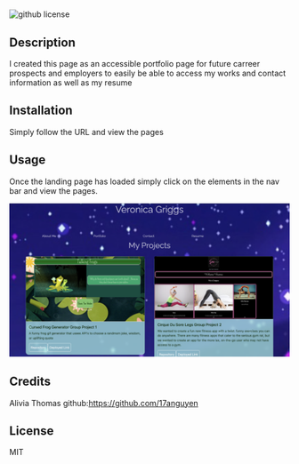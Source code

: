 # <React-Portfolio>
![github license](https://img.shields.io/badge/license-MIT-blue.svg)

## Description

I created this page as an accessible portfolio page for future carreer prospects and employers to easily be able to access my works and contact information as well as my resume

## Installation

Simply follow the URL and view the pages

## Usage

Once the landing page has loaded simply click on the elements in the nav bar and view the pages.

![Portfolio Page](./src/assets/images/ReactPort.png)

## Credits

Alivia Thomas github:https://github.com/17anguyen

## License

MIT